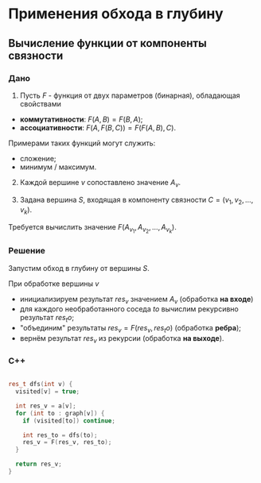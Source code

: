 # Применения обхода в глубину

## Вычисление функции от компоненты связности

### Дано

1. Пусть $F$ - функция от двух параметров (бинарная), обладающая свойствами

- **коммутативности**: $F(A, B) = F(B, A)$;
- **ассоциативности**: $F(A, F(B, C)) = F(F(A, B), C)$.

Примерами таких функций могут служить:

- сложение;
- минимум / максимум.

2. Каждой вершине $v$ сопоставлено значение $A_v$.

3. Задана вершина $S$, входящая в компоненту связности $C = (v_1, v_2, \dots, v_k)$.

Требуется вычислить значение $F(A_{v_1}, A_{v_2}, \dots, A_{v_k})$.

### Решение

Запустим обход в глубину от вершины $S$.

При обработке вершины $v$

- инициализируем результат $res_v$ значением $A_v$ (обработка **на входе**)
- для каждого необработанного соседа $to$ вычислим рекурсивно результат $res_to$;
- "объединим" результаты $res_v = F(res_v, res_to)$ (обработка **ребра**);
- вернём результат $res_v$ из рекурсии (обработка **на выходе**).

### C++

```cpp

res_t dfs(int v) {
  visited[v] = true;

  int res_v = a[v];
  for (int to : graph[v]) {
    if (visited[to]) continue;

    int res_to = dfs(to);
    res_v = F(res_v, res_to);
  }

  return res_v;
}

```
